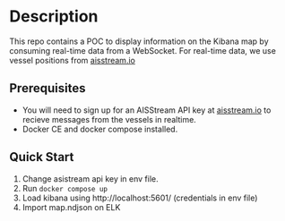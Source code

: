 # Description

This repo contains a POC to display information on the Kibana map by consuming real-time data from a WebSocket. For real-time data, we use vessel positions from [aisstream.io](https://aisstream.io)

## Prerequisites

* You will need to sign up for an AISStream API key at [aisstream.io](https://aisstream.io/authenticate) to recieve messages from the vessels in realtime.
* Docker CE and docker compose installed.

## Quick Start

1. Change asistream api key in env file.
2. Run `docker compose up`
3. Load kibana using http://localhost:5601/ (credentials in env file)
3. Import map.ndjson on ELK 
